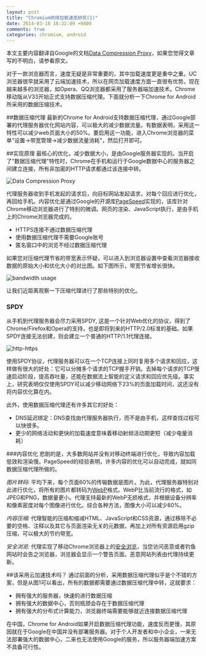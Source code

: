 ```yaml
---
layout: post
title: "Chromium网络加载速度研究(1)"
date: 2014-03-18 16:22:09 +0800
comments: true
categories: chromium, android
---
```


本文主要内容翻译自Google的文档[Data Compression Proxy][4]，如果您觉得文章写的不明白，请参看原文。

对于一款浏览器而言，速度无疑是非常重要的，其中加载速度更是重中之重。UC浏览器很早就采用了云端加速技术，所以在网页加载速度方面一直很有优势。现在越来越多的浏览器，如Opera、QQ浏览器都采用了服务器端加速技术。Chrome移动版从V33开始正式支持数据压缩代理。下面就分析一下Chrome for Android所采用的数据压缩技术。
<!--more-->

##数据压缩代理
最新的Chrome for Android支持数据压缩代理，通过Google部署的代理服务器优化网站内容，可以极大的减少数据流量。有数据表明，采用这一特性可以减少web页面大小的50%。要启用这一功能，进入Chrome浏览器的菜单"设置->带宽管理->减少数据流量消耗"，然后打开即可。

##实现原理
最核心的优化，减少数据大小，是由Google服务器实现的。当开启了"数据压缩代理"特性时，Chrome在手机和运行于Google数据中心的服务器之间建立连接，所有非加密的HTTP请求都通过该连接中转。

![Data Compression Proxy][5]

代理服务器收到手机发起的请求后，向目标网站发起请求，对每个回应进行优化，再回给手机。内容优化是通过Google的开源库[PageSpeed][1]实现的，该库针对Chrome移动浏览器进行了特别的微调。网页的渲染、JavaScript执行，是由手机上的Chrome浏览器完成的。

* HTTPS连接不通过数据压缩代理
* 使用数据压缩代理不需要Google账号
* 匿名窗口中的浏览不经过数据压缩代理

如果您对压缩代理节省的带宽表示怀疑，可以进入到浏览器设置中查看浏览器接收数据的原始大小和优化大小的对比图。如下图所示，带宽节省增长很快。

![bandwidth usage][6]

让我们近距离观察一下压缩代理进行了那些特别的优化。

### SPDY
从手机到代理服务器会尽力采用SPDY, 这是一个针对Web优化的协议，得到了Chrome/Firefox和Opera的支持，也是即将到来的HTTP/2.0标准的基础。如果SPDY连接无法创建，则会建立一个普通的HTTP/1.1代理连接。

![http-https][7]

使用SPDY协议，代理服务器可以在一个TCP连接上同时复用多个请求和回应，这样做有很大的好处：它可以分摊多个请求的TCP握手开销。去掉每个请求的TCP慢速启动阶段，提高吞吐量，还能在数据流上智能的定义请求和回应优先级。事实上，研究表明仅仅使用SPDY可以减少移动网络下23%的页面加载时间，这还没有将内容优化算在内。

此外，使用数据压缩代理还有许多其它的好处：

* DNS延迟绑定：DNS查找由代理服务器执行，而不是由手机，这样查找过程可以快很多。
* 更少的网络活动和更快的加载速度意味着移动射频活动期更短（减少电量消耗）

###内容优化
悲剧的是，大多数网站并没有对移动终端进行优化，导致内容加载低效和渲染慢。PageSpeed的经验表明，许多内容的优化可以自动完成，就如同数据压缩代理所做的。

*图片转码:* 平均下来，每个页面60%的传输数据是图片。为此，代理服务器特别对此进行优化，将所有的图片都转码为[WebP][2]格式。WebP比当前流行的格式，如JPEG和PNG，数据量更小。代理支持最新的WebP无损格式，并根据设备分辨率和像素密度对每个图像进行优化。综合各种方法，图像大小可以减少80%。

*内容压缩:* 代理智能的压缩和缩减HTML、JavaScript和CSS资源，通过移除不必要的空格、注释以及其它与页面渲染无关的元数据，再加上对所有资源启用gzip压缩，可以极大的节约带宽。

*安全浏览:* 代理实现了移动Chrome浏览器上的[安全浏览][3]，当您访问恶意或者钓鱼网站时会告之浏览器，浏览器会显示一个警告页面。恶意网站列表由代理持续更新。

##该采用云加速技术吗？
通过前面的分析，采用数据压缩代理似乎是个不错的方案，但是从图1可以看出，所有的数据都需要通过数据压缩代理中转，这就要求：

* 拥有强大的服务器，快速的进行数据压缩
* 拥有强大的数据中心，否则瓶颈会存在于数据压缩代理
* 拥有强大的分布式计算能力，浏览器终端需要能够就近连接数据压缩代理

在中国，Chrome for Android如果开启数据压缩代理功能，速度反而更慢，其原因就在于Google在中国并没有部署服务器。对于个人开发者和中小企业，一来无法部署强大的数据中心，二来也无法使用Google的服务，所以服务器端加速方案不具备可行性。



[1]: https://developers.google.com/speed/pagespeed/
[2]: https://developers.google.com/speed/webp/
[3]: http://blog.chromium.org/2012/01/all-about-safe-browsing.html
[4]: https://developers.google.com/chrome/mobile/docs/data-compression?hl=zh-CN
[5]: http://mogoweb.qiniudn.com/mogoweb_2014_compression-proxy.png
[6]: http://mogoweb.qiniudn.com/mogoweb_2014_bandwidth-usage.png
[7]: http://mogoweb.qiniudn.com/mogoweb_2014_http-https.png
